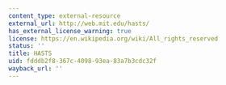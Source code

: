 ```yaml
---
content_type: external-resource
external_url: http://web.mit.edu/hasts/
has_external_license_warning: true
license: https://en.wikipedia.org/wiki/All_rights_reserved
status: ''
title: HASTS
uid: fdddb2f8-367c-4098-93ea-83a7b3cdc32f
wayback_url: ''
---
```

